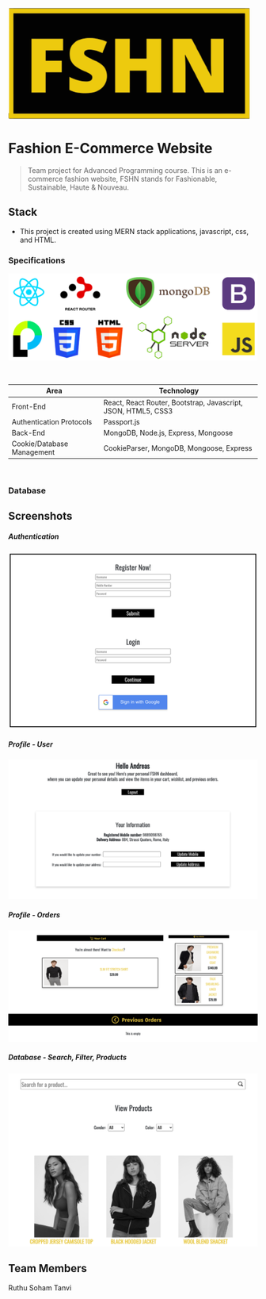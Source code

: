 ![](readme-md/logo.png)



# Fashion E-Commerce Website

> Team project for Advanced Programming course. This is an e-commerce fashion website, FSHN stands for Fashionable, Sustainable, Haute & Nouveau. 

## Stack

* This project is created using MERN stack applications, javascript, css, and HTML.

### Specifications

![](readme-md/techstack.png)

<br/>
<table>
<thead>
<tr>
<th>Area</th>
<th>Technology</th>
</tr>
</thead>
<tbody>
	<tr>
		<td>Front-End</td>
		<td>React, React Router, Bootstrap, Javascript, JSON, HTML5, CSS3</td>
	</tr>
	<tr>
		<td>Authentication Protocols</td>
		<td>Passport.js</td>
	</tr>
	<tr>
		<td>Back-End</td>
		<td>MongoDB, Node.js, Express, Mongoose</td>
	</tr>
	<tr>
		<td>Cookie/Database Management</td>
		<td>CookieParser, MongoDB, Mongoose, Express</td>
	</tr>
</tbody>
</table>
<br/>

### Database


## Screenshots

##### Authentication

![](readme-md/authentication.png)

##### Profile - User

![](readme-md/profile.png)

##### Profile - Orders

![](readme-md/orders.png)

##### Database - Search, Filter, Products

![](readme-md/search,filter,database.png)

## Team Members
Ruthu Soham Tanvi
